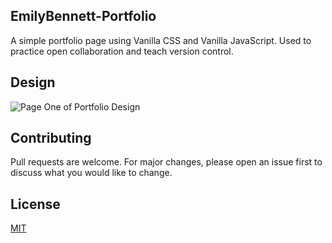 ## EmilyBennett-Portfolio
A simple portfolio page using Vanilla CSS and Vanilla JavaScript. Used to practice open collaboration and teach version control.

## Design
![Page One of Portfolio Design](https://github.com/christinameador/EmilyBennett-Portfolio/blob/main/Design/1.png?raw=true)


## Contributing
Pull requests are welcome. For major changes, please open an issue first to discuss what you would like to change.

## License
[MIT](https://choosealicense.com/licenses/mit/)
